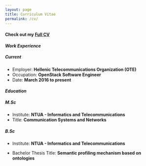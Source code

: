 ```yaml
---
layout: page
title: Curriculum Vitae
permalink: /cv/
---
```


#### Check out my [Full CV](../assest/NikolasBompetsisCV.pdf)

#### *Work Experience*

##### *Current*
- Employer:
**Hellenic Telecommunications Organization (OTE)**
- Occupation:
**OpenStack Software Engineer**
- Date:
**March 2016 to present**

<!-- ##### *Previous*

- Employer:
**University of Athens, Department of Informatics**

- Occupation:
**Research & Development**

- Date:
**March 2013 to February 2016** -->


#### *Education*

##### *M.Sc*

- Institute:
**NTUA - Informatics and Telecommunications**
- Title:
**Communication Systems and Networks**
<!-- - Department: -->

##### *B.Sc*

- Institute:
**NTUA - Informatics and Telecommunications**
<!-- - Department: -->
<!-- **Informatics and Telecommunications** -->
- Bachelor Thesis Title:
**Semantic profiling mechanism based on ontologies**
